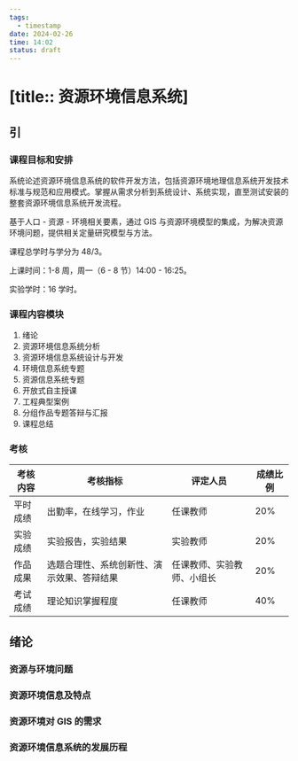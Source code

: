 ```yaml
---
tags:
  - timestamp
date: 2024-02-26
time: 14:02
status: draft
---
```


# [title:: 资源环境信息系统]

## 引

### 课程目标和安排

系统论述资源环境信息系统的软件开发方法，包括资源环境地理信息系统开发技术标准与规范和应用模式。掌握从需求分析到系统设计、系统实现，直至测试安装的整套资源环境信息系统开发流程。

基于人口 - 资源 - 环境相关要素，通过 GIS 与资源环境模型的集成，为解决资源环境问题，提供相关定量研究模型与方法。

课程总学时与学分为 48/3。

上课时间：1-8 周，周一（6 - 8 节）14:00 - 16:25。

实验学时：16 学时。

### 课程内容模块

1. 绪论
2. 资源环境信息系统分析
3. 资源环境信息系统设计与开发
4. 环境信息系统专题
5. 资源信息系统专题
6. 开放式自主授课
7. 工程典型案例
8. 分组作品专题答辩与汇报
9. 课程总结

### 考核

| 考核内容 | 考核指标 | 评定人员 | 成绩比例 |
| ---- | ---- | ---- | ---- |
| 平时成绩 | 出勤率，在线学习，作业 | 任课教师 | 20% |
| 实验成绩 | 实验报告，实验结果 | 实验教师 | 20% |
| 作品成果 | 选题合理性、系统创新性、演示效果、答辩结果 | 任课教师、实验教师、小组长 | 20% |
| 考试成绩 | 理论知识掌握程度 | 任课教师 | 40% |

## 绪论

### 资源与环境问题



### 资源环境信息及特点

### 资源环境对 GIS 的需求

### 资源环境信息系统的发展历程